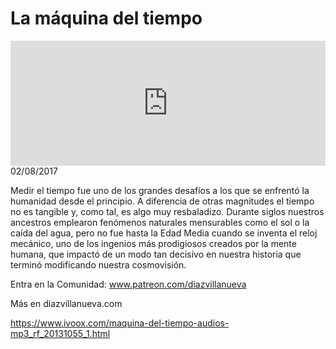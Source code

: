 # La máquina del tiempo
<iframe id='audio_88903085' frameborder='0' allowfullscreen='' scrolling='no' height='200' style='width:100%;' src='https://www.ivoox.com/player_ej_20131055_6_1.html' loading='lazy'></iframe>02/08/2017

Medir el tiempo fue uno de los grandes desafíos a los que se enfrentó la humanidad desde el principio. A diferencia de otras magnitudes el tiempo no es tangible y, como tal, es algo muy resbaladizo. Durante siglos nuestros ancestros emplearon fenómenos naturales mensurables como el sol o la caída del agua, pero no fue hasta la Edad Media cuando se inventa el reloj mecánico, uno de los ingenios más prodigiosos creados por la mente humana, que impactó de un modo tan decisivo en nuestra historia que terminó modificando nuestra cosmovisión. 

 Entra en la Comunidad: www.patreon.com/diazvillanueva

 Más en diazvillanueva.com

https://www.ivoox.com/maquina-del-tiempo-audios-mp3_rf_20131055_1.html
